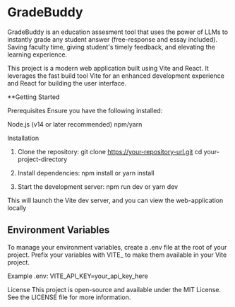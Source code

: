 # GradeBuddy

GradeBuddy is an education assesment tool that uses the power of LLMs to instantly grade any student answer (free-response and essay included). Saving faculty time, giving student's timely feedback, and elevating the learning experience.

This project is a modern web application built using Vite and React. It leverages the fast build tool Vite for an enhanced development experience and React for building the user interface.

**Getting Started

Prerequisites
Ensure you have the following installed:

Node.js (v14 or later recommended)
npm/yarn

Installation
1) Clone the repository:
git clone https://your-repository-url.git
cd your-project-directory

2) Install dependencies:
npm install
or
yarn install

3) Start the development server:
npm run dev
or
yarn dev

This will launch the Vite dev server, and you can view the web-application locally

## Environment Variables
To manage your environment variables, create a .env file at the root of your project. Prefix your variables with VITE_ to make them available in your Vite project.

Example .env:
VITE_API_KEY=your_api_key_here

License
This project is open-source and available under the MIT License. See the LICENSE file for more information.
